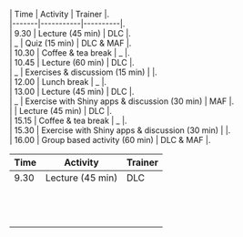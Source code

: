 
| Time  | Activity  | Trainer  |.  
|-------|-----------|----------|.  
| 9.30  | Lecture (45 min)  |  DLC |.  
|  _ | Quiz (15 min)  | DLC & MAF  |.  
| 10.30  | Coffee & tea break  | _  |.  
| 10.45  |  Lecture (60 min) |  DLC |.  
| _  | Exercises & discussiom (15 min)  |   |.  
| 12.00  | Lunch break  |  _ |.  
| 13.00  | Lecture (45 min)  | DLC  |.  
| _  | Exercise with Shiny apps & discussion (30 min)  | MAF  |.  
|   | Lecture (45 min)  | DLC  |.  
| 15.15  |  Coffee & tea break |  _ |.  
| 15.30  | Exercise with Shiny apps & discussion (30 min)  |   |.  
| 16.00  |  Group based activity (60 min) | DLC & MAF  |.  

| Time  | Activity  | Trainer  |
|---|---|---|
| 9.30  | Lecture (45 min)  |  DLC |
|   |   |   |
|   |   |   |
|   |   |   |
|   |   |   |
|   |   |   |
|   |   |   |
|   |   |   |
|   |   |   |
|   |   |   |
|   |   |   |
|   |   |   |
|   |   |   |
